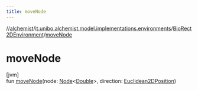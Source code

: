 ```yaml
---
title: moveNode
---
```

//[alchemist](../../../index.html)/[it.unibo.alchemist.model.implementations.environments](../index.html)/[BioRect2DEnvironment](index.html)/[moveNode](move-node.html)



# moveNode



[jvm]\
fun [moveNode](move-node.html)(node: [Node](../../it.unibo.alchemist.model.interfaces/-node/index.html)<[Double](https://docs.oracle.com/javase/8/docs/api/java/lang/Double.html)>, direction: [Euclidean2DPosition](../../it.unibo.alchemist.model.implementations.positions/-euclidean2-d-position/index.html))




